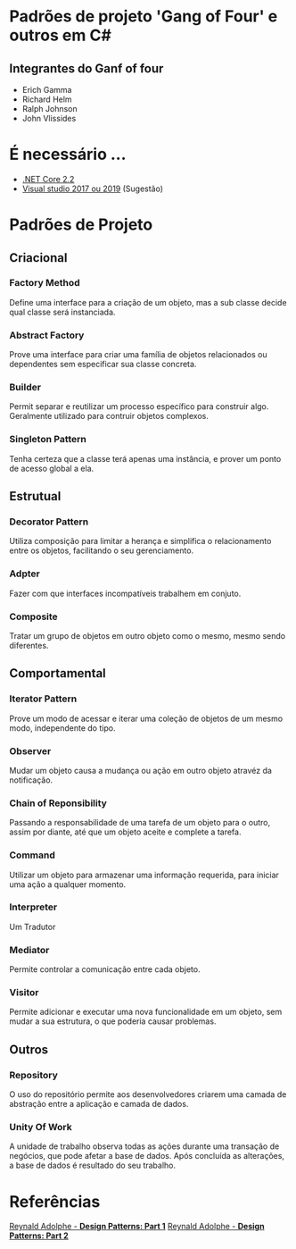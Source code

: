 # Padrões de projeto 'Gang of Four' e outros em C#

## Integrantes do Ganf of four
- Erich Gamma
- Richard Helm
- Ralph Johnson
- John Vlissides

# É necessário ...
- [.NET Core 2.2](https://dotnet.microsoft.com/download/dotnet-core/2.2)
- [Visual studio 2017 ou 2019](https://visualstudio.microsoft.com/pt-br/) (Sugestão)
 
# Padrões de Projeto

## Criacional

### Factory Method

Define uma interface para a criação de um objeto, mas a sub classe decide qual classe será instanciada.

### Abstract Factory

Prove uma interface para criar uma família de objetos relacionados ou dependentes sem especificar sua classe concreta.

### Builder

Permit separar e reutilizar um processo específico para construir algo. Geralmente utilizado para contruir objetos complexos.

### Singleton Pattern

Tenha certeza que a classe terá apenas uma instância, e prover um ponto de acesso global a ela.

## Estrutual

### Decorator Pattern

Utiliza composição para limitar a herança e simplifica  o relacionamento entre os objetos, facilitando o seu gerenciamento.

### Adpter

Fazer com que interfaces incompatíveis trabalhem em conjuto.
    
### Composite

Tratar um grupo de objetos em outro objeto como o mesmo, mesmo sendo diferentes.
    
## Comportamental

### Iterator Pattern

Prove um modo de acessar e iterar uma coleção de objetos de um mesmo modo, independente do tipo.

### Observer

Mudar um objeto causa a mudança ou ação em outro objeto atravéz da notificação.

### Chain of Reponsibility

Passando a responsabilidade de uma tarefa de um objeto para o outro, assim por diante, até que um objeto aceite e complete a tarefa.
    
### Command

Utilizar um objeto para armazenar uma informação requerida, para iniciar uma ação a qualquer momento.
    
### Interpreter 

Um Tradutor
    
### Mediator

Permite controlar a comunicação entre cada objeto.
    
 ### Visitor

Permite adicionar e executar uma nova funcionalidade em um objeto, sem mudar a sua estrutura, o que poderia causar problemas.

## Outros

### Repository 

O uso do repositório permite aos desenvolvedores criarem uma camada de abstração entre a aplicação e camada de dados.

### Unity Of Work

A unidade de trabalho observa todas as ações durante uma transação de negócios, que pode afetar a base de dados.
Após concluída as alterações, a base de dados é resultado do seu trabalho.

# Referências

[Reynald Adolphe - **Design Patterns: Part 1**](https://www.linkedin.com/learning/c-sharp-design-patterns-part-1/next-steps)
[Reynald Adolphe - **Design Patterns: Part 2**](https://www.linkedin.com/learning/c-sharp-design-patterns-part-2/welcome)
